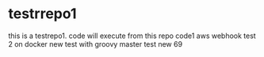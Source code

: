 # testrrepo1
this is a testrepo1. code will execute from this repo
code1 
aws webhook test 2 on docker
new test with groovy master test new 69
